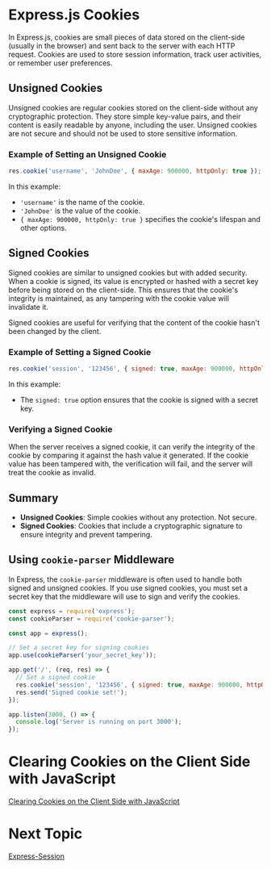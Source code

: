 # Express.js Cookies

In Express.js, cookies are small pieces of data stored on the client-side (usually in the browser) and sent back to the server with each HTTP request. Cookies are used to store session information, track user activities, or remember user preferences.

## Unsigned Cookies

Unsigned cookies are regular cookies stored on the client-side without any cryptographic protection. They store simple key-value pairs, and their content is easily readable by anyone, including the user. Unsigned cookies are not secure and should not be used to store sensitive information.

### Example of Setting an Unsigned Cookie

```javascript
res.cookie('username', 'JohnDoe', { maxAge: 900000, httpOnly: true });
```

In this example:
- `'username'` is the name of the cookie.
- `'JohnDoe'` is the value of the cookie.
- `{ maxAge: 900000, httpOnly: true }` specifies the cookie's lifespan and other options.

## Signed Cookies

Signed cookies are similar to unsigned cookies but with added security. When a cookie is signed, its value is encrypted or hashed with a secret key before being stored on the client-side. This ensures that the cookie's integrity is maintained, as any tampering with the cookie value will invalidate it.

Signed cookies are useful for verifying that the content of the cookie hasn't been changed by the client.

### Example of Setting a Signed Cookie

```javascript
res.cookie('session', '123456', { signed: true, maxAge: 900000, httpOnly: true });
```

In this example:
- The `signed: true` option ensures that the cookie is signed with a secret key.

### Verifying a Signed Cookie

When the server receives a signed cookie, it can verify the integrity of the cookie by comparing it against the hash value it generated. If the cookie value has been tampered with, the verification will fail, and the server will treat the cookie as invalid.

## Summary

- **Unsigned Cookies**: Simple cookies without any protection. Not secure.
- **Signed Cookies**: Cookies that include a cryptographic signature to ensure integrity and prevent tampering.

## Using `cookie-parser` Middleware

In Express, the `cookie-parser` middleware is often used to handle both signed and unsigned cookies. If you use signed cookies, you must set a secret key that the middleware will use to sign and verify the cookies.

```javascript
const express = require('express');
const cookieParser = require('cookie-parser');

const app = express();

// Set a secret key for signing cookies
app.use(cookieParser('your_secret_key'));

app.get('/', (req, res) => {
  // Set a signed cookie
  res.cookie('session', '123456', { signed: true, maxAge: 900000, httpOnly: true });
  res.send('Signed cookie set!');
});

app.listen(3000, () => {
  console.log('Server is running on port 3000');
});
```

# Clearing Cookies on the Client Side with JavaScript

[Clearing Cookies on the Client Side with JavaScript](https://github.com/Aakash-Tamboli/Node-Learning/tree/master/express-framework/Learning-Express/Topic-Wise/11-Cookies/CLEAR-COOKIES-CLIENT-SIDE)

# Next Topic

[Express-Session](../12-Express-Session/README.md)
